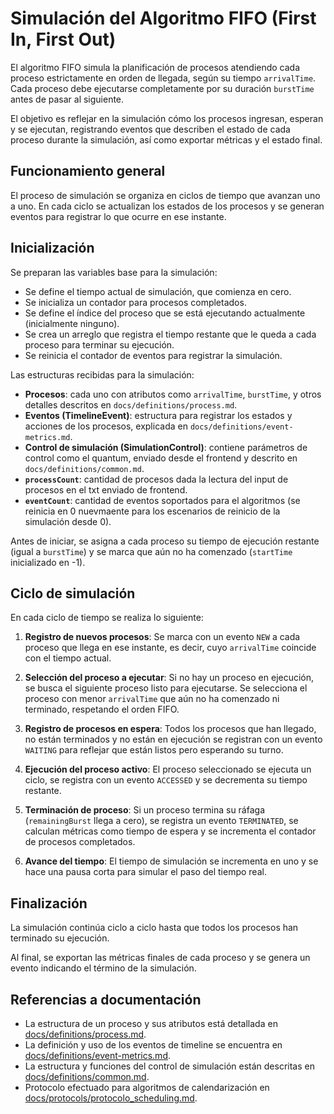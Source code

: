 # Simulación del Algoritmo FIFO (First In, First Out)

El algoritmo FIFO simula la planificación de procesos atendiendo cada proceso estrictamente en orden de llegada, según su tiempo `arrivalTime`. Cada proceso debe ejecutarse completamente por su duración `burstTime` antes de pasar al siguiente.

El objetivo es reflejar en la simulación cómo los procesos ingresan, esperan y se ejecutan, registrando eventos que describen el estado de cada proceso durante la simulación, así como exportar métricas y el estado final.

## Funcionamiento general

El proceso de simulación se organiza en ciclos de tiempo que avanzan uno a uno. En cada ciclo se actualizan los estados de los procesos y se generan eventos para registrar lo que ocurre en ese instante.

## Inicialización

Se preparan las variables base para la simulación:

* Se define el tiempo actual de simulación, que comienza en cero.
* Se inicializa un contador para procesos completados.
* Se define el índice del proceso que se está ejecutando actualmente (inicialmente ninguno).
* Se crea un arreglo que registra el tiempo restante que le queda a cada proceso para terminar su ejecución.
* Se reinicia el contador de eventos para registrar la simulación.

Las estructuras recibidas para la simulación:

* **Procesos**: cada uno con atributos como `arrivalTime`, `burstTime`, y otros detalles descritos en `docs/definitions/process.md`.
* **Eventos (TimelineEvent)**: estructura para registrar los estados y acciones de los procesos, explicada en `docs/definitions/event-metrics.md`.
* **Control de simulación (SimulationControl)**: contiene parámetros de control como el quantum, enviado desde el frontend y descrito en `docs/definitions/common.md`.
* **`processCount`**: cantidad de procesos dada la lectura del input de procesos en el txt enviado de frontend.
* **`eventCount`**: cantidad de eventos soportados para el algoritmos (se reinicia en 0 nuevmaente para los escenarios de reinicio de la simulación desde 0).

Antes de iniciar, se asigna a cada proceso su tiempo de ejecución restante (igual a `burstTime`) y se marca que aún no ha comenzado (`startTime` inicializado en -1).

## Ciclo de simulación

En cada ciclo de tiempo se realiza lo siguiente:

1. **Registro de nuevos procesos**: Se marca con un evento `NEW` a cada proceso que llega en ese instante, es decir, cuyo `arrivalTime` coincide con el tiempo actual.

2. **Selección del proceso a ejecutar**: Si no hay un proceso en ejecución, se busca el siguiente proceso listo para ejecutarse. Se selecciona el proceso con menor `arrivalTime` que aún no ha comenzado ni terminado, respetando el orden FIFO.

3. **Registro de procesos en espera**: Todos los procesos que han llegado, no están terminados y no están en ejecución se registran con un evento `WAITING` para reflejar que están listos pero esperando su turno.

4. **Ejecución del proceso activo**: El proceso seleccionado se ejecuta un ciclo, se registra con un evento `ACCESSED` y se decrementa su tiempo restante.

5. **Terminación de proceso**: Si un proceso termina su ráfaga (`remainingBurst` llega a cero), se registra un evento `TERMINATED`, se calculan métricas como tiempo de espera y se incrementa el contador de procesos completados.

6. **Avance del tiempo**: El tiempo de simulación se incrementa en uno y se hace una pausa corta para simular el paso del tiempo real.

## Finalización

La simulación continúa ciclo a ciclo hasta que todos los procesos han terminado su ejecución.

Al final, se exportan las métricas finales de cada proceso y se genera un evento indicando el término de la simulación.

## Referencias a documentación

* La estructura de un proceso y sus atributos está detallada en [docs/definitions/process.md](../definitions/process.md).
* La definición y uso de los eventos de timeline se encuentra en [docs/definitions/event-metrics.md](../definitions/event_metrics.md).
* La estructura y funciones del control de simulación están descritas en [docs/definitions/common.md](../definitions/common.md).
* Protocolo efectuado para algoritmos de calendarización en [docs/protocols/protocolo_scheduling.md](../protocols/protocolo_scheduling.md).
